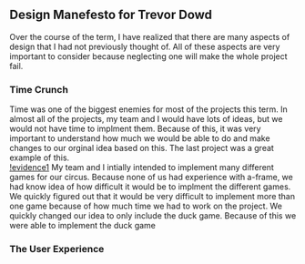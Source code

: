 ## Design Manefesto for Trevor Dowd

Over the course of the term, I have realized that there are many aspects of design that I had not previously thought of. All of these aspects are very important to consider because neglecting one will make the whole project fail. 

### Time Crunch
Time was one of the biggest enemies for most of the projects this term.  In almost all of the projects, my team and I would have lots of ideas, but we would not have time to implment them.  Because of this, it was very important to understand how much we would be able to do and make changes to our orginal idea based on this. The last project was a great example of this.  
[!evidence1](https://cdn-images-1.medium.com/max/750/1*mXUHaeWlSODZp4p27wxPig.png)
My team and I intially intended to implement many different games for our circus.  Because none of us had experience with a-frame, we had know idea of how difficult it would be to implment the different games.  We quickly figured out that it would be very difficult to implement more than one game because of how much time we had to work on the project.  We quickly changed our idea to only include the duck game.  Because of this we were able to implement the duck game 

### The User Experience

###
